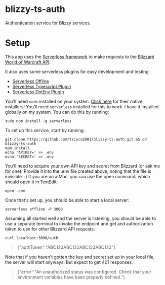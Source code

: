 # blizzy-ts-auth
Authentication service for Blizzy services.

# Setup
This app uses the [Serverless framework](https://github.com/serverless/serverless) to make requests to the [Blizzard World of Warcraft API](https://develop.battle.net).

It also uses some serverless plugins for easy development and testing: 
- [Serverless Offline](https://www.npmjs.com/package/serverless-offline)
- [Serverless Typescript Plugin](https://www.npmjs.com/package/serverless-plugin-typescript)
- [Serverless DotEnv Plugin](https://www.npmjs.com/package/serverless-dotenv-plugin)

You'll need `node` installed on your system. [Click here](https://nodejs.org/en/download/) for their native installers! You'll need `serverless` installed for this to work. I have it installed globally on my system. You can do this by running:
```
sudo npm install -g serverless
```

To set up this service, start by running:
```
git clone https://github.com/trisco2001/blizzy-ts-auth.git && cd blizzy-ts-auth
npm install
echo 'APIKEY=' >> .env
echo 'SECRET=' >> .env
```

You'll need to acquire your own API key and secret from Blizzard (or ask me for one). Provide it into the .env file created above, noting that the file is invisible. :) If you are on a Mac, you can use the open command, which should open it in TextEdit:
```
open .env
```

Once that's set up, you should be able to start a local server:
```
serverless offline -P 3000
```

Assuming all started well and the server is listening, you should be able to use a separate terminal to invoke the endpoint and get and authorization token to use for other Blizzard API requests.

```
curl localhost:3000/auth
```
> {"authToken":"ABC123ABC123ABC123ABC123"}

Note that if you haven't gotten the key and secret set up in your local file, the server will start anyways. But expect to get 401 responses.

> {"error":"An unauthorized status was configured. Check that your environment variables have been properly defined."}
